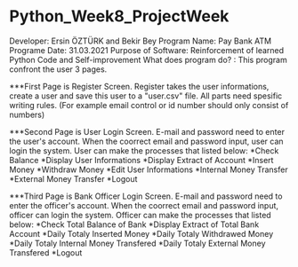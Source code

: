 # Python_Week8_ProjectWeek
Developer: Ersin ÖZTÜRK and Bekir Bey
Program Name: Pay Bank ATM Programe
Date: 31.03.2021
Purpose of Software: Reinforcement of learned Python Code and Self-improvement
What does program do? : This program confront the user 3 pages. 

***First Page is Register Screen. 
Register takes the user informations, create a user and save this user to a "user.csv" file.
All parts need spesific writing rules. (For example email control or id number should only consist of numbers)

***Second Page is User Login Screen.
E-mail and password need to enter the user's account.
When the coorrect email and password input,  user can login the system.
User can make the processes that listed below:
  *Check Balance
  *Display User Informations
  *Display Extract of Account
  *Insert Money
  *Withdraw Money
  *Edit User Informations
  *Internal Money Transfer
  *External Money Transfer
  *Logout
 
 ***Third Page is Bank Officer Login Screen.
E-mail and password need to enter the officer's account.
When the coorrect email and password input,  officer can login the system.
Officer can make the processes that listed below:
  *Check Total Balance of Bank
  *Display Extract of Total Bank Account
  *Daily Totaly Inserted Money
  *Daily Totaly Withdrawed Money
  *Daily Totaly Internal Money Transfered
  *Daily Totaly External Money Transfered
  *Logout
 
